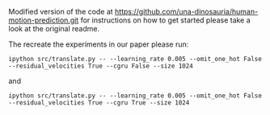 Modified version of the code at https://github.com/una-dinosauria/human-motion-prediction.git
for instructions on how to get started please take a look at the original readme.

The recreate the experiments in our paper please run:

```ipython src/translate.py -- --learning_rate 0.005 --omit_one_hot False --residual_velocities True --cgru False --size 1024```

and 

```ipython src/translate.py -- --learning_rate 0.005 --omit_one_hot False --residual_velocities True --cgru True --size 1024```
